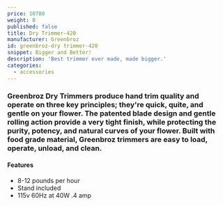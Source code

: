 ```yaml
---
price: 10780
weight: 0
published: false
title: Dry Trimmer-420
manufacturer: Greenbroz
id: greenbroz-dry trimmer-420
snippet: Bigger and Better!
description: 'Best trimmer ever made, made bigger.'
categories:
  - accessories
---
```

### Greenbroz Dry Trimmers produce hand trim quality and operate on three key principles; they're quick, quite, and gentle on your flower. The patented blade design and gentle rolling action provide a very tight finish, while protecting the purity, potency, and natural curves of your flower. Built with food grade material, Greenbroz trimmers are easy to load, operate, unload, and clean.

#### Features

* 8-12 pounds per hour
* Stand included
* 115v 60Hz at 40W .4 amp
